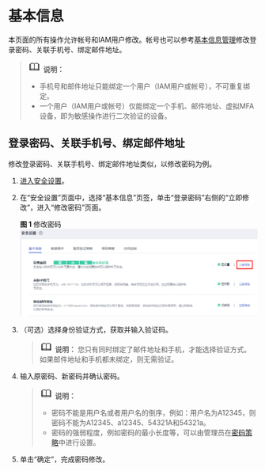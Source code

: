 # 基本信息<a name="iam_01_0703"></a>

本页面的所有操作允许帐号和IAM用户修改。帐号也可以参考[基本信息管理](https://support.huaweicloud.com/usermanual-account/account_id_000.html)修改登录密码、关联手机号、绑定邮件地址。

>![](public_sys-resources/icon-note.gif) **说明：** 
>-   手机号和邮件地址只能绑定一个用户（IAM用户或帐号），不可重复绑定。
>-   一个用户（IAM用户或帐号）仅能绑定一个手机、邮件地址、虚拟MFA设备，即为敏感操作进行二次验证的设备。

## 登录密码、关联手机号、绑定邮件地址<a name="section16155105164810"></a>

修改登录密码、关联手机号、绑定邮件地址类似，以修改密码为例。

1.  [进入安全设置](安全设置概述.md#zh-cn_topic_0179263545_section113256158575)。
2.  在“安全设置”页面中，选择“基本信息”页签，单击“登录密码”右侧的“立即修改”，进入“修改密码”页面。

    **图 1**  修改密码<a name="fig72991540165817"></a>  
    ![](figures/修改密码.png "修改密码")

3.  （可选）选择身份验证方式，获取并输入验证码。

    >![](public_sys-resources/icon-note.gif) **说明：** 
    >您只有同时绑定了邮件地址和手机，才能选择验证方式。如果邮件地址和手机都未绑定，则无需验证。

4.  输入原密码、新密码并确认密码。

    >![](public_sys-resources/icon-note.gif) **说明：** 
    >-   密码不能是用户名或者用户名的倒序，例如：用户名为A12345，则密码不能为A12345、a12345、54321A和54321a。
    >-   密码的强弱程度，例如密码的最小长度等，可以由管理员在[密码策略](密码策略.md)中进行设置。

5.  单击“确定”，完成密码修改。

